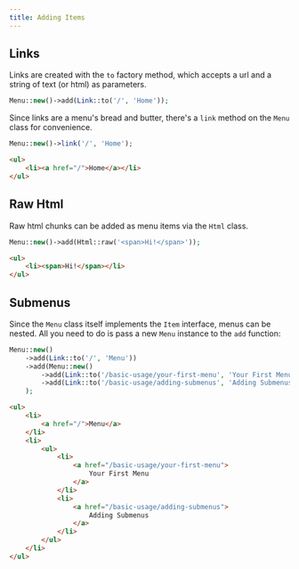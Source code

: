 ```yaml
---
title: Adding Items
---
```


## Links

Links are created with the `to` factory method, which accepts a url and a string of text (or html) as parameters.

```php
Menu::new()->add(Link::to('/', 'Home'));
```

Since links are a menu's bread and butter, there's a `link` method on the `Menu` class for convenience.

```php
Menu::new()->link('/', 'Home');
```

```html
<ul>
    <li><a href="/">Home</a></li>
</ul>
```

## Raw Html

Raw html chunks can be added as menu items via the `Html` class.

```php
Menu::new()->add(Html::raw('<span>Hi!</span>'));
```

```html
<ul>
    <li><span>Hi!</span></li>
</ul>
```

## Submenus

Since the `Menu` class itself implements the `Item` interface, menus can be nested. All you need to do is pass a new `Menu` instance to the `add` function:

```php
Menu::new()
    ->add(Link::to('/', 'Menu'))
    ->add(Menu::new()
        ->add(Link::to('/basic-usage/your-first-menu', 'Your First Menu'))
        ->add(Link::to('/basic-usage/adding-submenus', 'Adding Submenus'))
    );
```

```html
<ul>
    <li>
        <a href="/">Menu</a>
    </li>
    <li>
        <ul>
            <li>
                <a href="/basic-usage/your-first-menu">
                    Your First Menu
                </a>
            </li>
            <li>
                <a href="/basic-usage/adding-submenus">
                    Adding Submenus
                </a>
            </li>
        </ul>
    </li>
</ul>
```

